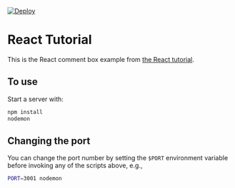 [![Deploy](https://www.herokucdn.com/deploy/button.png)](https://heroku.com/deploy)

# React Tutorial

This is the React comment box example from [the React tutorial](http://facebook.github.io/react/docs/tutorial.html).

## To use
 Start a server with:

```sh
npm install
nodemon
```
## Changing the port

You can change the port number by setting the `$PORT` environment variable before invoking any of the scripts above, e.g.,

```sh
PORT=3001 nodemon
```
